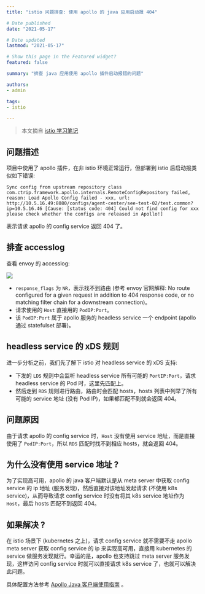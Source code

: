 ```yaml
---
title: "istio 问题排查: 使用 apollo 的 java 应用启动报 404"

# Date published
date: "2021-05-17"

# Date updated
lastmod: "2021-05-17"

# Show this page in the Featured widget?
featured: false

summary: "排查 java 应用使用 apollo 插件启动报错的问题"

authors:
- admin

tags:
- istio

---
```


> 本文摘自 [istio 学习笔记](https://imroc.cc/istio/troubleshooting/apollo-on-istio/)

## 问题描述

项目中使用了 apollo 插件，在非 istio 环境正常运行，但部署到 istio 后启动报类似如下错误:

```log
Sync config from upstream repository class com.ctrip.framework.apollo.internals.RemoteConfigRepository failed, reason: Load Apollo Config failed - xxx, url: http://10.5.16.49:8080/configs/agent-center/see-test-02/test.common?ip=10.5.16.46 [Cause: [status code: 404] Could not find config for xxx please check whether the configs are released in Apollo!]
```

表示请求 apollo 的 config service 返回 404 了。

## 排查 accesslog

查看 envoy 的 accesslog:

![](https://imroc.cc/istio/troubleshooting/apollo-on-istio/1.jpg)

* `response_flags` 为 `NR`，表示找不到路由 (参考 envoy 官网解释: No route configured for a given request in addition to 404 response code, or no matching filter chain for a downstream connection)。
* 请求使用的 `Host` 直接用的 `PodIP:Port`。
* 该 `PodIP:Port` 属于 apollo 服务的 headless service 一个 endpoint (apollo 通过 statefulset 部署)。

## headless service 的 xDS 规则

进一步分析之前，我们先了解下 istio 对 headless service 的 xDS 支持:
* 下发的 `LDS` 规则中会监听 headless service 所有可能的 `PortIP:Port`，请求 headless service 的 Pod 时，这里先匹配上。
* 然后走到 `RDS` 规则进行路由，路由时会匹配 hosts，hosts 列表中列举了所有可能的 service 地址 (没有 Pod IP)，如果都匹配不到就会返回 404。

## 问题原因

由于请求 apollo 的 config service 时，`Host` 没有使用 service 地址，而是直接使用了 `PodIP:Port`，所以 `RDS` 匹配时找不到相应 hosts，就会返回 404。

## 为什么没有使用 service 地址 ?

为了实现高可用，apollo 的 java 客户端默认是从 meta server 中获取 config service 的 ip 地址 (服务发现)，然后直接对该地址发起请求 (不使用 k8s service)，从而导致请求 config service 时没有将其 k8s service 地址作为 `Host`，最后 hosts 匹配不到返回 404。

## 如果解决 ?

在 istio 场景下 (kubernetes 之上)，请求 config service 就不需要不走 apollo meta server 获取 config service 的 ip 来实现高可用，直接用 kubernetes 的 service 做服务发现就行。幸运的是，apollo 也支持跳过 meta server 服务发现，这样访问 config service 时就可以直接请求 k8s service 了，也就可以解决此问题。

具体配置方法参考 [Apollo Java 客户端使用指南](https://github.com/ctripcorp/apollo/wiki/Java%E5%AE%A2%E6%88%B7%E7%AB%AF%E4%BD%BF%E7%94%A8%E6%8C%87%E5%8D%97#1222-%E8%B7%B3%E8%BF%87apollo-meta-server%E6%9C%8D%E5%8A%A1%E5%8F%91%E7%8E%B0) 。